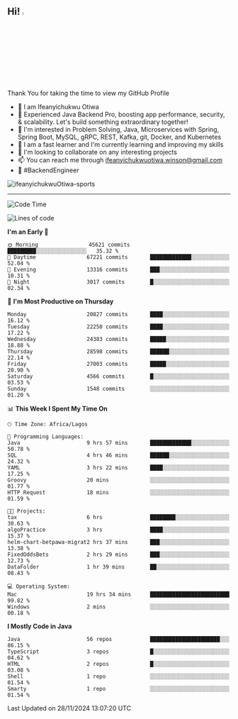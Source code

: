 <!-- BLOG-POST-LIST:START --><!-- BLOG-POST-LIST:END -->

## Hi! <img src="https://media.giphy.com/media/hvRJCLFzcasrR4ia7z/giphy.gif" width="4%"> 

Thank You for taking the time to view my GitHub Profile

- 👋 I am Ifeanyichukwu Otiwa
- 🚀 Experienced Java Backend Pro, boosting app performance, security, & scalability. Let's build something extraordinary together!
- 👀 I'm interested in Problem Solving, Java, Microservices with Spring, Spring Boot, MySQL, gRPC, REST, Kafka, git, Docker, and Kubernetes
- 🌱 I am a fast learner and I'm currently learning and improving my skills
- 💞️ I'm looking to collaborate on any interesting projects
- 📫 You can reach me through ifeanyichukwuotiwa.winson@gmail.com
- 🚀 #BackendEngineer

<p align="left" marginTop="10px"> <img src="https://komarev.com/ghpvc/?username=ifeanyichukwuOtiwa-sports&label=Profile%20views&color=0e75b6&style=for-the-badge" alt="ifeanyichukwuOtiwa-sports" /> </p>

***

<!--START_SECTION:waka-->
![Code Time](http://img.shields.io/badge/Code%20Time-3%2C167%20hrs%2047%20mins-blue)

![Lines of code](https://img.shields.io/badge/From%20Hello%20World%20I%27ve%20Written-32.3%20million%20lines%20of%20code-blue)

**I'm an Early 🐤** 

```text
🌞 Morning                45621 commits       █████████░░░░░░░░░░░░░░░░   35.32 % 
🌆 Daytime                67221 commits       █████████████░░░░░░░░░░░░   52.04 % 
🌃 Evening                13316 commits       ███░░░░░░░░░░░░░░░░░░░░░░   10.31 % 
🌙 Night                  3017 commits        █░░░░░░░░░░░░░░░░░░░░░░░░   02.34 % 
```
📅 **I'm Most Productive on Thursday** 

```text
Monday                   20827 commits       ████░░░░░░░░░░░░░░░░░░░░░   16.12 % 
Tuesday                  22250 commits       ████░░░░░░░░░░░░░░░░░░░░░   17.22 % 
Wednesday                24383 commits       █████░░░░░░░░░░░░░░░░░░░░   18.88 % 
Thursday                 28598 commits       ██████░░░░░░░░░░░░░░░░░░░   22.14 % 
Friday                   27003 commits       █████░░░░░░░░░░░░░░░░░░░░   20.90 % 
Saturday                 4566 commits        █░░░░░░░░░░░░░░░░░░░░░░░░   03.53 % 
Sunday                   1548 commits        ░░░░░░░░░░░░░░░░░░░░░░░░░   01.20 % 
```


📊 **This Week I Spent My Time On** 

```text
🕑︎ Time Zone: Africa/Lagos

💬 Programming Languages: 
Java                     9 hrs 57 mins       █████████████░░░░░░░░░░░░   50.78 % 
SQL                      4 hrs 46 mins       ██████░░░░░░░░░░░░░░░░░░░   24.32 % 
YAML                     3 hrs 22 mins       ████░░░░░░░░░░░░░░░░░░░░░   17.25 % 
Groovy                   20 mins             ░░░░░░░░░░░░░░░░░░░░░░░░░   01.77 % 
HTTP Request             18 mins             ░░░░░░░░░░░░░░░░░░░░░░░░░   01.59 % 

🐱‍💻 Projects: 
tax                      6 hrs               ████████░░░░░░░░░░░░░░░░░   30.63 % 
algoPractice             3 hrs               ████░░░░░░░░░░░░░░░░░░░░░   15.37 % 
helm-chart-betpawa-migrat2 hrs 37 mins       ███░░░░░░░░░░░░░░░░░░░░░░   13.38 % 
FixedOddsBets            2 hrs 29 mins       ███░░░░░░░░░░░░░░░░░░░░░░   12.73 % 
DataFolder               1 hr 39 mins        ██░░░░░░░░░░░░░░░░░░░░░░░   08.43 % 

💻 Operating System: 
Mac                      19 hrs 34 mins      █████████████████████████   99.82 % 
Windows                  2 mins              ░░░░░░░░░░░░░░░░░░░░░░░░░   00.18 % 
```

**I Mostly Code in Java** 

```text
Java                     56 repos            ██████████████████████░░░   86.15 % 
TypeScript               3 repos             █░░░░░░░░░░░░░░░░░░░░░░░░   04.62 % 
HTML                     2 repos             █░░░░░░░░░░░░░░░░░░░░░░░░   03.08 % 
Shell                    1 repo              ░░░░░░░░░░░░░░░░░░░░░░░░░   01.54 % 
Smarty                   1 repo              ░░░░░░░░░░░░░░░░░░░░░░░░░   01.54 % 
```




 Last Updated on 28/11/2024 13:07:20 UTC
<!--END_SECTION:waka-->

<!--
<p align="center">
![trophy](https://github-profile-trophy.vercel.app/?username=ifeanyichukwuOtiwa-sports&theme=onedark) (https://github.com/ryo-ma/github-profile-trophy)
</p>
-->

<!---
ifeanyi-otiwa/ifeanyi-otiwa is a ✨ special ✨ repository because its `README.md` (this file) appears on your GitHub profile.
You can click the Preview link to take a look at your changes.
--->
